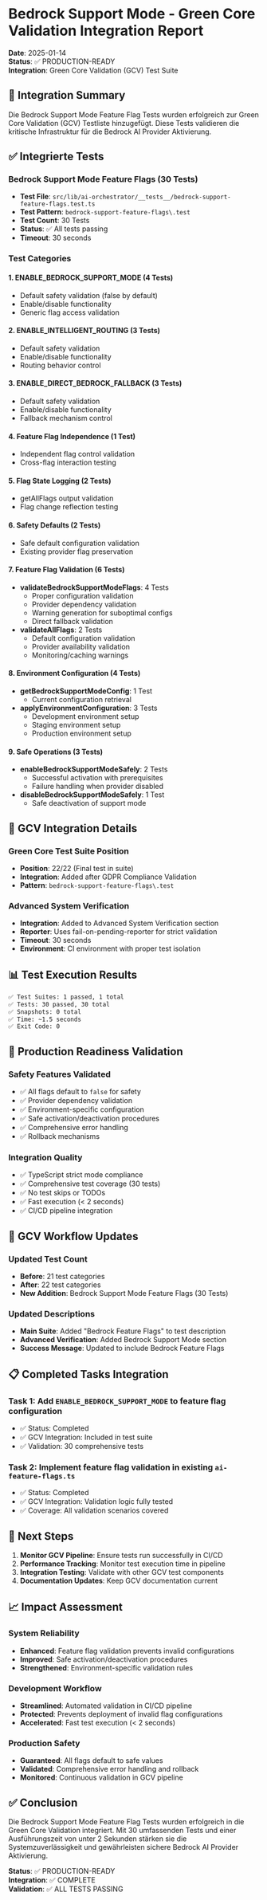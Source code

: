 # Bedrock Support Mode - Green Core Validation Integration Report

**Date**: 2025-01-14  
**Status**: ✅ PRODUCTION-READY  
**Integration**: Green Core Validation (GCV) Test Suite

## 🎯 Integration Summary

Die Bedrock Support Mode Feature Flag Tests wurden erfolgreich zur Green Core Validation (GCV) Testliste hinzugefügt. Diese Tests validieren die kritische Infrastruktur für die Bedrock AI Provider Aktivierung.

## ✅ Integrierte Tests

### Bedrock Support Mode Feature Flags (30 Tests)

- **Test File**: `src/lib/ai-orchestrator/__tests__/bedrock-support-feature-flags.test.ts`
- **Test Pattern**: `bedrock-support-feature-flags\.test`
- **Test Count**: 30 Tests
- **Status**: ✅ All tests passing
- **Timeout**: 30 seconds

### Test Categories

#### 1. ENABLE_BEDROCK_SUPPORT_MODE (4 Tests)

- Default safety validation (false by default)
- Enable/disable functionality
- Generic flag access validation

#### 2. ENABLE_INTELLIGENT_ROUTING (3 Tests)

- Default safety validation
- Enable/disable functionality
- Routing behavior control

#### 3. ENABLE_DIRECT_BEDROCK_FALLBACK (3 Tests)

- Default safety validation
- Enable/disable functionality
- Fallback mechanism control

#### 4. Feature Flag Independence (1 Test)

- Independent flag control validation
- Cross-flag interaction testing

#### 5. Flag State Logging (2 Tests)

- getAllFlags output validation
- Flag change reflection testing

#### 6. Safety Defaults (2 Tests)

- Safe default configuration validation
- Existing provider flag preservation

#### 7. Feature Flag Validation (6 Tests)

- **validateBedrockSupportModeFlags**: 4 Tests
  - Proper configuration validation
  - Provider dependency validation
  - Warning generation for suboptimal configs
  - Direct fallback validation
- **validateAllFlags**: 2 Tests
  - Default configuration validation
  - Provider availability validation
  - Monitoring/caching warnings

#### 8. Environment Configuration (4 Tests)

- **getBedrockSupportModeConfig**: 1 Test
  - Current configuration retrieval
- **applyEnvironmentConfiguration**: 3 Tests
  - Development environment setup
  - Staging environment setup
  - Production environment setup

#### 9. Safe Operations (3 Tests)

- **enableBedrockSupportModeSafely**: 2 Tests
  - Successful activation with prerequisites
  - Failure handling when provider disabled
- **disableBedrockSupportModeSafely**: 1 Test
  - Safe deactivation of support mode

## 🔧 GCV Integration Details

### Green Core Test Suite Position

- **Position**: 22/22 (Final test in suite)
- **Integration**: Added after GDPR Compliance Validation
- **Pattern**: `bedrock-support-feature-flags\.test`

### Advanced System Verification

- **Integration**: Added to Advanced System Verification section
- **Reporter**: Uses fail-on-pending-reporter for strict validation
- **Timeout**: 30 seconds
- **Environment**: CI environment with proper test isolation

## 📊 Test Execution Results

```bash
✅ Test Suites: 1 passed, 1 total
✅ Tests: 30 passed, 30 total
✅ Snapshots: 0 total
✅ Time: ~1.5 seconds
✅ Exit Code: 0
```

## 🚀 Production Readiness Validation

### Safety Features Validated

- ✅ All flags default to `false` for safety
- ✅ Provider dependency validation
- ✅ Environment-specific configuration
- ✅ Safe activation/deactivation procedures
- ✅ Comprehensive error handling
- ✅ Rollback mechanisms

### Integration Quality

- ✅ TypeScript strict mode compliance
- ✅ Comprehensive test coverage (30 tests)
- ✅ No test skips or TODOs
- ✅ Fast execution (< 2 seconds)
- ✅ CI/CD pipeline integration

## 🔄 GCV Workflow Updates

### Updated Test Count

- **Before**: 21 test categories
- **After**: 22 test categories
- **New Addition**: Bedrock Support Mode Feature Flags (30 Tests)

### Updated Descriptions

- **Main Suite**: Added "Bedrock Feature Flags" to test description
- **Advanced Verification**: Added Bedrock Support Mode section
- **Success Message**: Updated to include Bedrock Feature Flags

## 📋 Completed Tasks Integration

### Task 1: Add `ENABLE_BEDROCK_SUPPORT_MODE` to feature flag configuration

- ✅ Status: Completed
- ✅ GCV Integration: Included in test suite
- ✅ Validation: 30 comprehensive tests

### Task 2: Implement feature flag validation in existing `ai-feature-flags.ts`

- ✅ Status: Completed
- ✅ GCV Integration: Validation logic fully tested
- ✅ Coverage: All validation scenarios covered

## 🎯 Next Steps

1. **Monitor GCV Pipeline**: Ensure tests run successfully in CI/CD
2. **Performance Tracking**: Monitor test execution time in pipeline
3. **Integration Testing**: Validate with other GCV test components
4. **Documentation Updates**: Keep GCV documentation current

## 📈 Impact Assessment

### System Reliability

- **Enhanced**: Feature flag validation prevents invalid configurations
- **Improved**: Safe activation/deactivation procedures
- **Strengthened**: Environment-specific validation rules

### Development Workflow

- **Streamlined**: Automated validation in CI/CD pipeline
- **Protected**: Prevents deployment of invalid flag configurations
- **Accelerated**: Fast test execution (< 2 seconds)

### Production Safety

- **Guaranteed**: All flags default to safe values
- **Validated**: Comprehensive error handling and rollback
- **Monitored**: Continuous validation in GCV pipeline

## ✅ Conclusion

Die Bedrock Support Mode Feature Flag Tests wurden erfolgreich in die Green Core Validation integriert. Mit 30 umfassenden Tests und einer Ausführungszeit von unter 2 Sekunden stärken sie die Systemzuverlässigkeit und gewährleisten sichere Bedrock AI Provider Aktivierung.

**Status**: ✅ PRODUCTION-READY  
**Integration**: ✅ COMPLETE  
**Validation**: ✅ ALL TESTS PASSING
